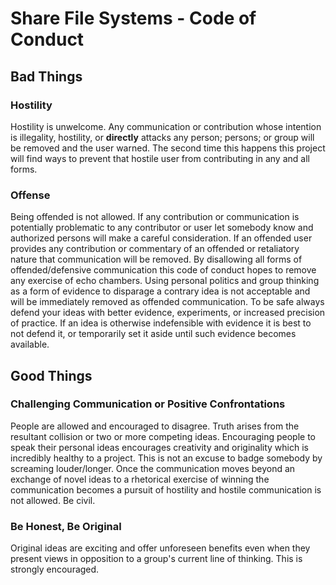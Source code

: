 # Share File Systems - Code of Conduct

## Bad Things
### Hostility
Hostility is unwelcome.  Any communication or contribution whose intention is illegality, hostility, or **directly** attacks any person; persons; or group will be removed and the user warned.  The second time this happens this project will find ways to prevent that hostile user from contributing in any and all forms.

### Offense
Being offended is not allowed.  If any contribution or communication is potentially problematic to any contributor or user let somebody know and authorized persons will make a careful consideration.  If an offended user provides any contribution or commentary of an offended or retaliatory nature that communication will be removed.  By disallowing all forms of offended/defensive communication this code of conduct hopes to remove any exercise of echo chambers.  Using personal politics and group thinking as a form of evidence to disparage a contrary idea is not acceptable and will be immediately removed as offended communication.  To be safe always defend your ideas with better evidence, experiments, or increased precision of practice.  If an idea is otherwise indefensible with evidence it is best to not defend it, or temporarily set it aside until such evidence becomes available.

## Good Things
### Challenging Communication or Positive Confrontations
People are allowed and encouraged to disagree.  Truth arises from the resultant collision or two or more competing ideas.  Encouraging people to speak their personal ideas encourages creativity and originality which is incredibly healthy to a project.  This is not an excuse to badge somebody by screaming louder/longer.  Once the communication moves beyond an exchange of novel ideas to a rhetorical exercise of winning the communication becomes a pursuit of hostility and hostile communication is not allowed.  Be civil.

### Be Honest, Be Original
Original ideas are exciting and offer unforeseen benefits even when they present views in opposition to a group's current line of thinking.  This is strongly encouraged.